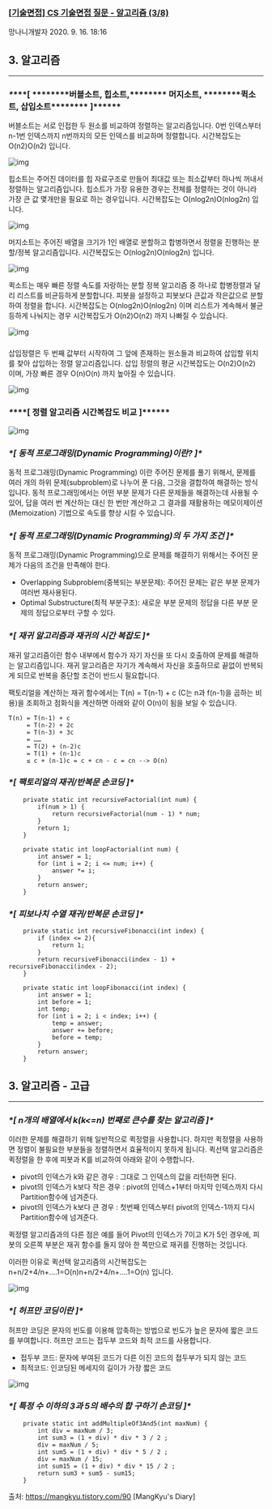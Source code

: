 ### [[기술면접\] CS 기술면접 질문 - 알고리즘 (3/8)](https://mangkyu.tistory.com/90)

망나니개발자 2020. 9. 16. 18:16

## **3. 알고리즘**

------

### ***\**\*\*\*[ \*\*\*\*\*\*\*\*버블소트, 힙소트,\*\*\*\*\*\*\*\* 머지소트, \*\*\*\*\*\*\*\*퀵소트, 삽입소트\*\*\*\*\*\*\*\* ]\*\*\*\*\****

버블소트는 서로 인접한 두 원소를 비교하여 정렬하는 알고리즘입니다. 0번 인덱스부터 n-1번 인덱스까지 n번까지의 모든 인덱스를 비교하며 정렬합니다. 시간복잡도는 O(n2)O(n2) 입니다.

 



![img](https://blog.kakaocdn.net/dn/cqNUzB/btqITvdyGGF/wu13gRsZ8myIkDlk0WAmx0/img.png)



 

 

힙소트는 주어진 데이터를 힙 자료구조로 만들어 최대값 또는 최소값부터 하나씩 꺼내서 정렬하는 알고리즘입니다. 힙소트가 가장 유용한 경우는 전체를 정렬하는 것이 아니라 가장 큰 값 몇개만을 필요로 하는 경우입니다. 시간복잡도는 O(nlog2n)O(nlog2n) 입니다.



![img](https://blog.kakaocdn.net/dn/PgySh/btqITur6oYn/hLYHRVgkKimBNG6rwd5Q6k/img.png)



 

 

 

머지소트는 주어진 배열을 크기가 1인 배열로 분할하고 합병하면서 정렬을 진행하는 분할/정복 알고리즘입니다. 시간복잡도는 O(nlog2n)O(nlog2n) 입니다.



![img](https://blog.kakaocdn.net/dn/MaPX2/btqIWS0GAuO/igmIkXQjYxm5ObNcVaSp71/img.png)



 

 

퀵소트는 매우 빠른 정렬 속도를 자랑하는 분할 정복 알고리즘 중 하나로 합병정렬과 달리 리스트를 비균등하게 분할합니다. 피봇을 설정하고 피봇보다 큰값과 작은값으로 분할하여 정렬을 합니다. 시간복잡도는 O(nlog2n)O(nlog2n) 이며 리스트가 계속해서 불균등하게 나눠지는 경우 시간복잡도가 O(n2)O(n2) 까지 나빠질 수 있습니다.



![img](https://blog.kakaocdn.net/dn/ykKjA/btqLhQxCApg/thkLcCfbJVYidkW5K9ntx0/img.jpg)



###  

삽입정렬은 두 번째 값부터 시작하여 그 앞에 존재하는 원소들과 비교하여 삽입할 위치를 찾아 삽입하는 정렬 알고리즘입니다. 삽입 정렬의 평균 시간복잡도는 O(n2)O(n2) 이며, 가장 빠른 경우 O(n)O(n) 까지 높아질 수 있습니다.



![img](https://blog.kakaocdn.net/dn/PhpP8/btq2HtsuB7M/EEltFOR1urUBTLl1baDJC1/img.png)



 

 

### ***\**\*\*\*[ 정렬 알고리즘 시간복잡도 비교 ]\*\*\*\*\****

 



![img](https://blog.kakaocdn.net/dn/Fffzd/btqIYas3Ij5/ow6oK7GS6faEe1XQPZ65vK/img.png)



 

 

### ***\*[ 동적 프로그래밍(Dynamic Programming)이란? ]\****

동적 프로그래밍(Dynamic Programming) 이란 주어진 문제를 풀기 위해서, 문제를 여러 개의 하위 문제(subproblem)로 나누어 푼 다음, 그것을 결합하여 해결하는 방식입니다. 동적 프로그래밍에서는 어떤 부분 문제가 다른 문제들을 해결하는데 사용될 수 있어, 답을 여러 번 계산하는 대신 한 번만 계산하고 그 결과를 재활용하는 메모이제이션(Memoization) 기법으로 속도를 향상 시킬 수 있습니다. 

 

 

### ***\*[ 동적 프로그래밍(Dynamic Programming)의 두 가지 조건 ]\****

동적 프로그래밍(Dynamic Programming)으로 문제를 해결하기 위해서는 주어진 문제가 다음의 조건을 만족해야 한다.

 

- Overlapping Subproblem(중복되는 부분문제): 주어진 문제는 같은 부분 문제가 여러번 재사용된다.
- Optimal Substructure(최적 부분구조): 새로운 부분 문제의 정답을 다른 부분 문제의 정답으로부터 구할 수 있다.

 

 

### ***\*[ 재귀 알고리즘과 재귀의 시간 복잡도 ]\****

재귀 알고리즘이란 함수 내부에서 함수가 자기 자신을 또 다시 호출하여 문제를 해결하는 알고리즘입니다. 재귀 알고리즘은 자기가 계속해서 자신을 호출하므로 끝없이 반복되게 되므로 반복을 중단할 조건이 반드시 필요합니다.

팩토리얼을 계산하는 재귀 함수에서는 T(n) = T(n-1) + c (C는 n과 f(n-1)을 곱하는 비용)을 조회하고 점화식을 계산하면 아래와 같이 O(n)이 됨을 보일 수 있습니다.

```
T(n) = T(n-1) + c
     = T(n-2) + 2c
     = T(n-3) + 3c
     = ……
     = T(2) + (n-2)c
     = T(1) + (n-1)c
     ≤ c + (n-1)c = c + cn - c = cn --> O(n)
```

 

 

### ***\*[ 팩토리얼의 재귀/반복문 손코딩 ]\****

```
    private static int recursiveFactorial(int num) {
        if(num > 1) {
            return recursiveFactorial(num - 1) * num;
        }
        return 1;
    }

    private static int loopFactorial(int num) {
        int answer = 1;
        for (int i = 2; i <= num; i++) {
            answer *= i;
        }
        return answer;
    }
```

 

 

### ***\*[ 피보나치 수열 재귀/반복문 손코딩 ]\****

```
    private static int recursiveFibonacci(int index) {
        if (index <= 2){
            return 1;
        }
        return recursiveFibonacci(index - 1) + recursiveFibonacci(index - 2);
    }

    private static int loopFibonacci(int index) {
        int answer = 1;
        int before = 1;
        int temp;
        for (int i = 2; i < index; i++) {
            temp = answer;
            answer += before;
            before = temp;
        }
        return answer;
    }
```

 

 

## **3. 알고리즘 - 고급**

------

### ***\*[ n개의 배열에서 k(k<=n) 번째로 큰수를 찾는 알고리즘 ]\****

이러한 문제를 해결하기 위해 일반적으로 퀵정렬을 사용합니다. 하지만 퀵정렬을 사용하면 정렬이 불필요한 부분들을 정렬하면서 효율적이지 못하게 됩니다. 퀵선택 알고리즘은 퀵정렬을 한 후에 피봇과 K를 비교하여 아래와 같이 수행합니다.

- pivot의 인덱스가 k와 같은 경우 : 그대로 그 인덱스의 값을 리턴하면 된다.
- pivot의 인덱스가 k보다 작은 경우 : pivot의 인덱스+1부터 마지막 인덱스까지 다시 Partition함수에 넘겨준다.
- pivot의 인덱스가 k보다 큰 경우 : 첫번째 인덱스부터 pivot의 인덱스-1까지 다시 Partition함수에 넘겨준다.

퀵정렬 알고리즘과의 다른 점은 예를 들어 Pivot의 인덱스가 7이고 K가 5인 경우에, 피봇의 오른쪽 부분은 재귀 함수를 돌지 않아 한 쪽만으로 재귀를 진행하는 것입니다.

이러한 이유로 퀵선택 알고리즘의 시간복잡도는 n+n/2+4/n+....1=O(n)n+n/2+4/n+....1=O(n) 입니다.



![img](https://blog.kakaocdn.net/dn/bRiDtb/btqK8jBktsD/Tcia2H7eBO5fEdB4H7qQUk/img.png)



 

### ***\*[ 허프만 코딩이란 ]\****

허프만 코딩은 문자의 빈도를 이용해 압축하는 방법으로 빈도가 높은 문자에 짧은 코드를 부여합니다. 허프만 코드는 접두부 코드와 최적 코드를 사용합니다.

- 접두부 코드: 문자에 부여된 코드가 다른 이진 코드의 접두부가 되지 않는 코드
- 최적코드: 인코딩된 메세지의 길이가 가장 짧은 코드



![img](https://blog.kakaocdn.net/dn/kGx5x/btqIVIWAojY/gdC6KmQ24Q97g0Ck1JfZ61/img.png)



 

### ***\*[ 특정 수 이하의 3과 5의 배수의 합 구하기 손코딩 ]\****

```
    private static int addMultipleOf3And5(int maxNum) {
        int div = maxNum / 3;
        int sum3 = (1 + div) * div * 3 / 2 ;
        div = maxNum / 5;
        int sum5 = (1 + div) * div * 5 / 2 ;
        div = maxNum / 15;
        int sum15 = (1 + div) * div * 15 / 2 ;
        return sum3 + sum5 - sum15;
    }
```



출처: https://mangkyu.tistory.com/90 [MangKyu's Diary]